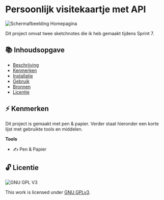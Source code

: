 # Persoonlijk visitekaartje met API
![Schermafbeelding Homepagina](assets/images/screenshot-visitekaartje.png)

Dit project omvat twee sketchnotes die ik heb gemaakt tijdens Sprint 7.

## 📚 Inhoudsopgave

* [Beschrijving](#beschrijving)
* [Kenmerken](#kenmerken)
* [Installatie](#installatie)
* [Gebruik](#gebruik)
* [Bronnen](#bronnen)
* [Licentie](#licentie)

## ⚡ Kenmerken
Dit project is gemaakt met pen & papier. Verder staat hieronder een korte lijst met gebruikte tools en middelen.

**Tools**

- ✍ Pen & Papier

## 🔓 Licentie

![GNU GPL V3](https://www.gnu.org/graphics/gplv3-127x51.png)

This work is licensed under [GNU GPLv3](./LICENSE).
